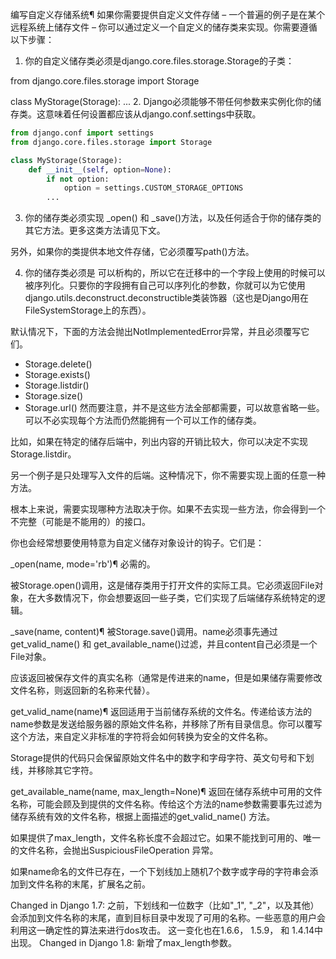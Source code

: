 编写自定义存储系统¶
如果你需要提供自定义文件存储 – 一个普遍的例子是在某个远程系统上储存文件 – 你可以通过定义一个自定义的储存类来实现。你需要遵循以下步骤：

1. 你的自定义储存类必须是django.core.files.storage.Storage的子类：

from django.core.files.storage import Storage

class MyStorage(Storage):
    ...
2. Django必须能够不带任何参数来实例化你的储存类。这意味着任何设置都应该从django.conf.settings中获取。

```python
from django.conf import settings
from django.core.files.storage import Storage

class MyStorage(Storage):
    def __init__(self, option=None):
        if not option:
            option = settings.CUSTOM_STORAGE_OPTIONS
        ...
```
3. 你的储存类必须实现 _open() 和 _save()方法，以及任何适合于你的储存类的其它方法。更多这类方法请见下文。

另外，如果你的类提供本地文件存储，它必须覆写path()方法。

4. 你的储存类必须是 可以析构的，所以它在迁移中的一个字段上使用的时候可以被序列化。只要你的字段拥有自己可以序列化的参数，你就可以为它使用django.utils.deconstruct.deconstructible类装饰器（这也是Django用在FileSystemStorage上的东西）。

默认情况下，下面的方法会抛出NotImplementedError异常，并且必须覆写它们。

+ Storage.delete()
+ Storage.exists()
+ Storage.listdir()
+ Storage.size()
+ Storage.url()
然而要注意，并不是这些方法全部都需要，可以故意省略一些。可以不必实现每个方法而仍然能拥有一个可以工作的储存类。

比如，如果在特定的储存后端中，列出内容的开销比较大，你可以决定不实现Storage.listdir。

另一个例子是只处理写入文件的后端。这种情况下，你不需要实现上面的任意一种方法。

根本上来说，需要实现哪种方法取决于你。如果不去实现一些方法，你会得到一个不完整（可能是不能用的）的接口。

你也会经常想要使用特意为自定义储存对象设计的钩子。它们是：

_open(name, mode='rb')¶
必需的。

被Storage.open()调用，这是储存类用于打开文件的实际工具。它必须返回File对象，在大多数情况下，你会想要返回一些子类，它们实现了后端储存系统特定的逻辑。

_save(name, content)¶
被Storage.save()调用。name必须事先通过get_valid_name() 和 get_available_name()过滤，并且content自己必须是一个File对象。

应该返回被保存文件的真实名称（通常是传进来的name，但是如果储存需要修改文件名称，则返回新的名称来代替）。

get_valid_name(name)¶
返回适用于当前储存系统的文件名。传递给该方法的name参数是发送给服务器的原始文件名称，并移除了所有目录信息。你可以覆写这个方法，来自定义非标准的字符将会如何转换为安全的文件名称。

Storage提供的代码只会保留原始文件名中的数字和字母字符、英文句号和下划线，并移除其它字符。

get_available_name(name, max_length=None)¶
返回在储存系统中可用的文件名称，可能会顾及到提供的文件名称。传给这个方法的name参数需要事先过滤为储存系统有效的文件名称，根据上面描述的get_valid_name() 方法。

如果提供了max_length，文件名称长度不会超过它。如果不能找到可用的、唯一的文件名称，会抛出SuspiciousFileOperation 异常。

如果name命名的文件已存在，一个下划线加上随机7个数字或字母的字符串会添加到文件名称的末尾，扩展名之前。

Changed in Django 1.7:
之前，下划线和一位数字（比如"_1", "_2"，以及其他）会添加到文件名称的末尾，直到目标目录中发现了可用的名称。一些恶意的用户会利用这一确定性的算法来进行dos攻击。 这一变化也在1.6.6， 1.5.9， 和 1.4.14中出现。
Changed in Django 1.8:
新增了max_length参数。